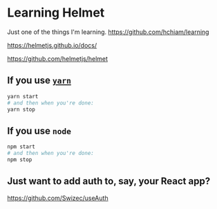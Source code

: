 # Learning Helmet

Just one of the things I'm learning. <https://github.com/hchiam/learning>

<https://helmetjs.github.io/docs/>

<https://github.com/helmetjs/helmet>

## If you use [`yarn`](https://github.com/hchiam/learning-yarn)

```bash
yarn start
# and then when you're done:
yarn stop
```

## If you use `node`

```bash
npm start
# and then when you're done:
npm stop
```

## Just want to add auth to, say, your React app?

<https://github.com/Swizec/useAuth>
